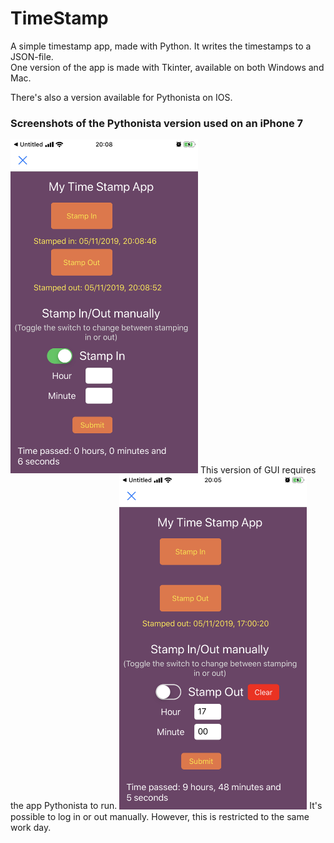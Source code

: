 # TimeStamp
A simple timestamp app, made with Python. It writes the timestamps to a JSON-file.  
One version of the app is made with Tkinter, available on both Windows and Mac. 

There's also a version available for Pythonista on IOS. 

### Screenshots of the Pythonista version used on an iPhone 7
<img src="Stampin_Stampout.png" alt="Stampout IOS" width="300"/>
This version of GUI requires the app Pythonista to run. 
<img src="Manual_Stampout_Example.png" alt="Manually stamping out" width="300"/>
It's possible to log in or out manually. However, this is restricted to the same work day. 
